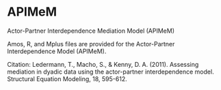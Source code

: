 # APIMeM
Actor-Partner Interdependence Mediation Model (APIMeM)

Amos, R, and Mplus files are provided for the Actor-Partner Interdependence Model (APIMeM).

Citation: Ledermann, T., Macho, S., & Kenny, D. A. (2011). Assessing mediation in dyadic data using the actor-partner interdependence model. Structural Equation Modeling, 18, 595-612. 
